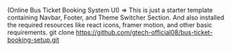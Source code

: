 (Online Bus Ticket Booking System UI)
=> This is just a starter template containing Navbar, Footer, and Theme Switcher Section. And also installed the required resources like react icons, framer motion, and other basic requirements.
git clone https://github.com/gtech-official08/bus-ticket-booking-setup.git
